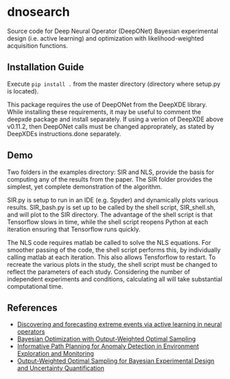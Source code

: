 # dnosearch
  
Source code for Deep Neural Operator (DeepONet) Bayesian experimental design (i.e. active learning) and optimization with likelihood-weighted acquisition functions.

## Installation Guide

Execute `pip install .` from the master directory (directory where setup.py is located).

This package requires the use of DeepONet from the DeepXDE library. While installing these requirements, it may be useful to comment the deepxde package and install separately. If using a verion of DeepXDE above v0.11.2, then DeepONet calls must be changed approprately, as stated by DeepXDEs instructions.done separately.

## Demo

Two folders in the examples directory: SIR and NLS, provide the basis for computing any of the results from the paper. The SIR folder provides the simplest, yet complete demonstration of the algorithm.

SIR.py is setup to run in an IDE (e.g. Spyder) and dynamically plots various results. SIR_bash.py is set up to be called by the shell script, SIR_shell.sh, and will plot to the SIR directory. The advantage of the shell script is that Tensorflow slows in time, while the shell script reopens Python at each iteration ensuring that Tensorflow runs quickly.


The NLS code requires matlab be called to solve the NLS equations. For smoother passing of the code, the shell script performs this, by individually calling matlab at each iteration. This also allows Tensforflow to restart. To recreate the various plots in the study, the shell script must be changed to reflect the parameters of each study. Considering the number of independent experiments and conditions, calculating all will take substantial computational time.


## References
* [Discovering and forecasting extreme events via active learning in
neural operators](https://arxiv.org/pdf/2204.02488.pdf)
* [Bayesian Optimization with Output-Weighted Optimal Sampling](https://arxiv.org/abs/2004.10599)
* [Informative Path Planning for Anomaly Detection in Environment Exploration and Monitoring](https://arxiv.org/abs/2005.10040)
* [Output-Weighted Optimal Sampling for Bayesian Experimental Design and Uncertainty Quantification](https://arxiv.org/abs/2006.12394)                                                                                                                                      
